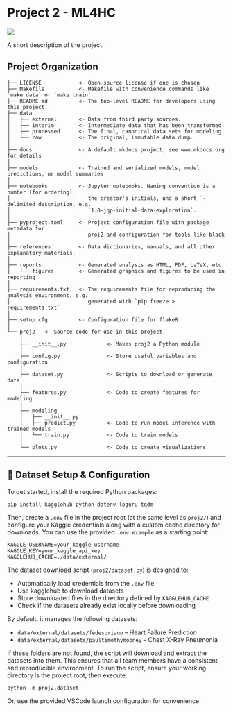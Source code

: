# Project 2 - ML4HC

<a target="_blank" href="https://cookiecutter-data-science.drivendata.org/">
    <img src="https://img.shields.io/badge/CCDS-Project%20template-328F97?logo=cookiecutter" />
</a>

A short description of the project.

## Project Organization

```
├── LICENSE            <- Open-source license if one is chosen
├── Makefile           <- Makefile with convenience commands like `make data` or `make train`
├── README.md          <- The top-level README for developers using this project.
├── data
│   ├── external       <- Data from third party sources.
│   ├── interim        <- Intermediate data that has been transformed.
│   ├── processed      <- The final, canonical data sets for modeling.
│   └── raw            <- The original, immutable data dump.
│
├── docs               <- A default mkdocs project; see www.mkdocs.org for details
│
├── models             <- Trained and serialized models, model predictions, or model summaries
│
├── notebooks          <- Jupyter notebooks. Naming convention is a number (for ordering),
│                         the creator's initials, and a short `-` delimited description, e.g.
│                         `1.0-jqp-initial-data-exploration`.
│
├── pyproject.toml     <- Project configuration file with package metadata for
│                         proj2 and configuration for tools like black
│
├── references         <- Data dictionaries, manuals, and all other explanatory materials.
│
├── reports            <- Generated analysis as HTML, PDF, LaTeX, etc.
│   └── figures        <- Generated graphics and figures to be used in reporting
│
├── requirements.txt   <- The requirements file for reproducing the analysis environment, e.g.
│                         generated with `pip freeze > requirements.txt`
│
├── setup.cfg          <- Configuration file for flake8
│
└── proj2   <- Source code for use in this project.
    │
    ├── __init__.py             <- Makes proj2 a Python module
    │
    ├── config.py               <- Store useful variables and configuration
    │
    ├── dataset.py              <- Scripts to download or generate data
    │
    ├── features.py             <- Code to create features for modeling
    │
    ├── modeling
    │   ├── __init__.py
    │   ├── predict.py          <- Code to run model inference with trained models
    │   └── train.py            <- Code to train models
    │
    └── plots.py                <- Code to create visualizations
```

---

## 🔧 Dataset Setup & Configuration

To get started, install the required Python packages:

`pip install kagglehub python-dotenv loguru tqdm`

Then, create a `.env` file in the project root (at the same level as `proj2/`) and configure your Kaggle credentials along with a custom cache directory for downloads. You can use the provided `.env.example` as a starting point:

```
KAGGLE_USERNAME=your_kaggle_username
KAGGLE_KEY=your_kaggle_api_key
KAGGLEHUB_CACHE=./data/external/
```

The dataset download script (`proj2/dataset.py`) is designed to:

- Automatically load credentials from the `.env` file
- Use kagglehub to download datasets
- Store downloaded files in the directory defined by `KAGGLEHUB_CACHE`
- Check if the datasets already exist locally before downloading

By default, it manages the following datasets:

- `data/external/datasets/fedesoriano` – Heart Failure Prediction
- `data/external/datasets/paultimothymooney` – Chest X-Ray Pneumonia

If these folders are not found, the script will download and extract the datasets into them. This ensures that all team members have a consistent and reproducible environment.
To run the script, ensure your working directory is the project root, then execute:

`python -m proj2.dataset`

Or, use the provided VSCode launch configuration for convenience.
